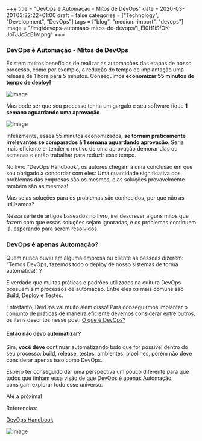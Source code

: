 ﻿+++
title = "DevOps é Automação - Mitos de DevOps"
date = 2020-03-20T03:32:22+01:00
draft = false
categories = ["Technology", "Development", "DevOps"]
tags = ["blog", "medium-import", "devops"]
image = "/img/devops-automaao-mitos-de-devops/1_EI0H1iSfOK-JoTJJc5cE1w.png"
+++

### DevOps é Automação - Mitos de DevOps

Existem muitos benefícios de realizar as automações das etapas de nosso processo, como por exemplo, a redução do tempo de implantação uma release de 1 hora para 5 minutos. Conseguimos **economizar 55 minutos de tempo de deploy!**

![Image](/img/devops-automaao-mitos-de-devops/1_EI0H1iSfOK-JoTJJc5cE1w.png)

Mas pode ser que seu processo tenha um gargalo e seu software fique **1 semana aguardando uma aprovação**.

![Image](/img/devops-automaao-mitos-de-devops/1_wpk0Cna1maqtuK4Q5e0s_w.png)

Infelizmente, esses 55 minutos economizados, **se tornam praticamente irrelevantes se comparados à 1 semana aguardando aprovação**. Seria mais eficiente entender o motivo de uma aprovação demorar dias ou semanas e então trabalhar para reduzir esse tempo.

No livro “DevOps Handbook”, os autores chegam a uma conclusão em que sou obrigado a concordar com eles: Uma quantidade significativa dos problemas das empresas são os mesmos, e as soluções provavelmente também são as mesmas!

Mas se as soluções para os problemas são conhecidos, por que não as utilizamos?

Nessa série de artigos baseados no livro, irei descrever alguns mitos que fazem com que essas soluções sejam ignoradas, e os problemas continuem lá, esperando para serem resolvidos.

### DevOps é apenas Automação?

Quem nunca ouviu em alguma empresa ou cliente as pessoas dizerem: “Temos DevOps, fazemos todo o deploy de nosso sistemas de forma automática!” ?

É verdade que muitas práticas e padrões utilizados na cultura DevOps possuem sim processos de automação. Entre eles os mais comuns são Build, Deploy e Testes.

Entretanto, DevOps vai muito além disso! Para conseguirmos implantar o conjunto de práticas de maneira eficiente devemos considerar entre outros, os itens descritos nesse post: [O que é DevOps?](https://medium.com/@camargo.wes/o-que-%C3%A9-devops-56f9a7ece1f5)

#### Então não devo automatizar?

Sim, **você deve** continuar automatizando tudo que for possível dentro do seu processo: build, release, testes, ambientes, pipelines, porém não deve considerar apenas isso como DevOps.

Espero ter conseguido dar uma perspectiva um pouco diferente para que todos que tinham essa visão de que DevOps é apenas Automação, consigam explorar todo esse universo.

Até a próxima!

Referencias:

[DevOps Handbook](https://www.amazon.com.br/DevOps-Handbook-World-Class-Reliability-Organizations-ebook/dp/B01M9ASFQ3/ref=sr_1_2?adgrpid=61528803804&gclid=CjwKCAjwsMzzBRACEiwAx4lLG0XDW0RBvc710sIXI80OfSxf6_mkBhZn7MW-SQP5fUkNnnEY0pWj1xoCGDUQAvD_BwE&hvadid=326935150244&hvdev=c&hvlocphy=1001773&hvnetw=g&hvqmt=e&hvrand=12684604304342698395&hvtargid=kwd-465145704369&hydadcr=5626_10696887&keywords=manual+de+devops&qid=1584669906&sr=8-2)

![Image](/img/devops-automaao-mitos-de-devops/0_YOTWkzlSypfHqo09.jpg)
